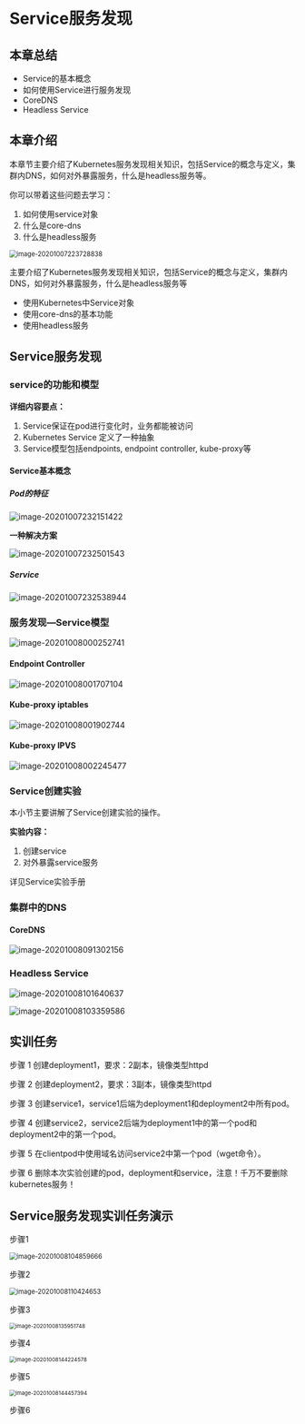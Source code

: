 # Service服务发现

## 本章总结

- Service的基本概念
- 如何使用Service进行服务发现 
- CoreDNS
- Headless Service

## 本章介绍

本章节主要介绍了Kubernetes服务发现相关知识，包括Service的概念与定义，集群内DNS，如何对外暴露服务，什么是headless服务等。

你可以带着这些问题去学习：

1. 如何使用service对象
2. 什么是core-dns
3. 什么是headless服务

<img src="./Service服务发现.assets/image-20201007223728838.png" alt="image-20201007223728838" style="zoom:80%;" />



主要介绍了Kubernetes服务发现相关知识，包括Service的概念与定义，集群内DNS，如何对外暴露服务，什么是headless服务等

- 使用Kubernetes中Service对象
- 使用core-dns的基本功能
- 使用headless服务

## Service服务发现

### service的功能和模型

**详细内容要点：**

1. Service保证在pod进行变化时，业务都能被访问
2. Kubernetes Service 定义了一种抽象
3. Service模型包括endpoints, endpoint controller, kube-proxy等

#### Service基本概念

##### Pod的特征

![image-20201007232151422](./Service服务发现.assets/image-20201007232151422.png)

**一种解决方案**

![image-20201007232501543](./Service服务发现.assets/image-20201007232501543.png)

##### Service

![image-20201007232538944](./Service服务发现.assets/image-20201007232538944.png)

### 服务发现—Service模型

![image-20201008000252741](./Service服务发现.assets/image-20201008000252741.png)

#### Endpoint Controller

![image-20201008001707104](./Service服务发现.assets/image-20201008001707104.png)

#### Kube-proxy iptables

![image-20201008001902744](./Service服务发现.assets/image-20201008001902744.png)

####  Kube-proxy IPVS

![image-20201008002245477](./Service服务发现.assets/image-20201008002245477.png)

### Service创建实验

本小节主要讲解了Service创建实验的操作。

**实验内容：**

1. 创建service
2. 对外暴露service服务

详见Service实验手册

### 集群中的DNS

#### CoreDNS

![image-20201008091302156](./Service服务发现.assets/image-20201008091302156.png)

### Headless Service

![image-20201008101640637](./Service服务发现.assets/image-20201008101640637.png)

![image-20201008103359586](./Service服务发现.assets/image-20201008103359586.png)

## 实训任务

步骤 1 创建deployment1，要求：2副本，镜像类型httpd

步骤 2 创建deployment2，要求：3副本，镜像类型httpd

步骤 3 创建service1，service1后端为deployment1和deployment2中所有pod。

步骤 4 创建service2，service2后端为deployment1中的第一个pod和deployment2中的第一个pod。

步骤 5 在clientpod中使用域名访问service2中第一个pod（wget命令）。 

步骤 6 删除本次实验创建的pod，deployment和service，注意！千万不要删除kubernetes服务！

## Service服务发现实训任务演示

步骤1

<img src="./Service服务发现.assets/image-20201008104859666.png" alt="image-20201008104859666" style="zoom:80%;" />

步骤2

<img src="./Service服务发现.assets/image-20201008110424653.png" alt="image-20201008110424653" style="zoom:80%;" />

步骤3

<img src="./Service服务发现.assets/image-20201008135951748.png" alt="image-20201008135951748" style="zoom: 67%;" />

步骤4

<img src="./Service服务发现.assets/image-20201008144224578.png" alt="image-20201008144224578" style="zoom:67%;" />

步骤5

<img src="./Service服务发现.assets/image-20201008144457394.png" alt="image-20201008144457394" style="zoom:67%;" />

步骤6

 